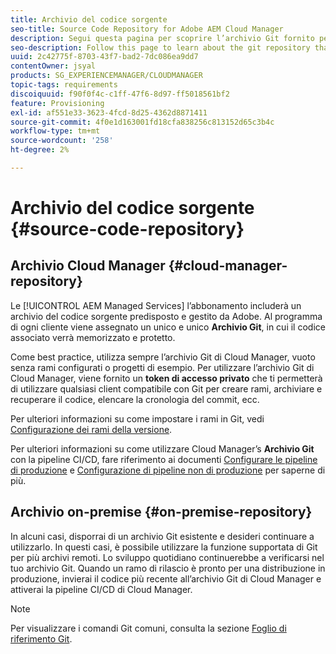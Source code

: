```yaml
---
title: Archivio del codice sorgente
seo-title: Source Code Repository for Adobe AEM Cloud Manager
description: Segui questa pagina per scoprire l’archivio Git fornito per ciascun programma in Cloud Manager.
seo-description: Follow this page to learn about the git repository that is provisioned for each program you have in Adobe AEM Cloud Manager.
uuid: 2c42775f-8703-43f7-bad2-7dc086ea9dd7
contentOwner: jsyal
products: SG_EXPERIENCEMANAGER/CLOUDMANAGER
topic-tags: requirements
discoiquuid: f90f0f4c-c1ff-47f6-8d97-ff5018561bf2
feature: Provisioning
exl-id: af551e33-3623-4fcd-8d25-4362d8871411
source-git-commit: 4f0e1d163001fd18cfa838256c813152d65c3b4c
workflow-type: tm+mt
source-wordcount: '258'
ht-degree: 2%

---
```


# Archivio del codice sorgente {#source-code-repository}

## Archivio Cloud Manager {#cloud-manager-repository}

Le [!UICONTROL AEM Managed Services] l’abbonamento includerà un archivio del codice sorgente predisposto e gestito da Adobe. Al programma di ogni cliente viene assegnato un unico e unico **Archivio Git**, in cui il codice associato verrà memorizzato e protetto.

Come best practice, utilizza sempre l’archivio Git di Cloud Manager, vuoto senza rami configurati o progetti di esempio. Per utilizzare l’archivio Git di Cloud Manager, viene fornito un **token di accesso privato** che ti permetterà di utilizzare qualsiasi client compatibile con Git per creare rami, archiviare e recuperare il codice, elencare la cronologia del commit, ecc.

Per ulteriori informazioni su come impostare i rami in Git, vedi [Configurazione dei rami della versione](configure-your-release-branches.md).

Per ulteriori informazioni su come utilizzare Cloud Manager’s **Archivio Git** con la pipeline CI/CD, fare riferimento ai documenti [Configurare le pipeline di produzione](configuring-production-pipelines.md) e [Configurazione di pipeline non di produzione](configuring-non-production-pipelines.md) per saperne di più.

## Archivio on-premise {#on-premise-repository}

In alcuni casi, disporrai di un archivio Git esistente e desideri continuare a utilizzarlo. In questi casi, è possibile utilizzare la funzione supportata di Git per più archivi remoti. Lo sviluppo quotidiano continuerebbe a verificarsi nel tuo archivio Git. Quando un ramo di rilascio è pronto per una distribuzione in produzione, invierai il codice più recente all’archivio Git di Cloud Manager e attiverai la pipeline CI/CD di Cloud Manager.

>[!NOTE]
>
>Per visualizzare i comandi Git comuni, consulta la sezione [Foglio di riferimento Git](https://education.github.com/git-cheat-sheet-education.pdf).
